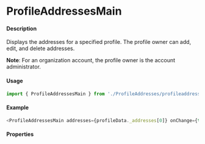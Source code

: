# ProfileAddressesMain

#### Description

Displays the addresses for a specified profile. The profile owner can add, edit, and delete addresses.

**Note**: For an organization account, the profile owner is the account administrator.

#### Usage

```js
import { ProfileAddressesMain } from './ProfileAddresses/profileaddresses.main';
```

#### Example

```js
<ProfileAddressesMain addresses={profileData._addresses[0]} onChange={this.fetchProfileData} onAddNewAddress={this.handleNewAddress} onEditAddress={this.handleEditAddress} />
```

#### Properties

<!-- PROPS -->
